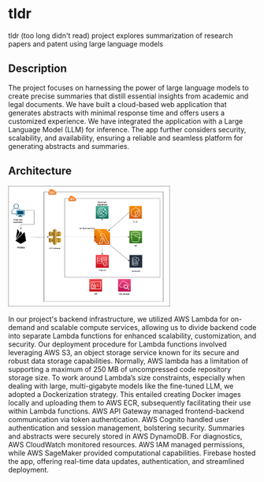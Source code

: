 # tldr  
tldr (too long didn't read) project explores summarization of research papers and patent using large language models 


## Description
The project focuses on harnessing the power of large language models to create precise summaries that distill essential insights from academic and legal documents. We have built a cloud-based web application that generates abstracts with minimal response time and offers users a customized experience. We have integrated the application with a Large Language Model (LLM) for inference. The app further considers security, scalability, and availability, ensuring a reliable and seamless platform for generating abstracts and summaries.

## Architecture

<img src="/img/architecture_diagram.png" width="65%">

In our project's backend infrastructure, we utilized AWS Lambda for on-demand and scalable compute services, allowing us to divide backend code into separate Lambda functions for enhanced scalability, customization, and security. Our deployment procedure for Lambda functions involved leveraging AWS S3, an object storage service known for its secure and robust data storage capabilities. Normally, AWS lambda has a limitation of supporting a maximum of 250 MB of uncompressed code repository storage size. To work around Lambda’s size constraints, especially when dealing with large, multi-gigabyte models like the fine-tuned LLM, we adopted a Dockerization strategy. This entailed creating Docker images locally and uploading them to AWS ECR, subsequently facilitating their use within Lambda functions. AWS API Gateway managed frontend-backend communication via token authentication. AWS Cognito handled user authentication and session management, bolstering security. Summaries and abstracts were securely stored in AWS DynamoDB. For diagnostics, AWS CloudWatch monitored resources. AWS IAM managed permissions, while AWS SageMaker provided computational capabilities. Firebase hosted the app, offering real-time data updates, authentication, and streamlined deployment.
